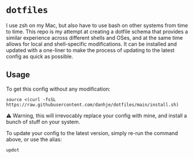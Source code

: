 # `dotfiles`

I use zsh on my Mac, but also have to use bash on other systems from time to time. This repo is my attempt at creating a dotfile schema that provides a similar experience across different shells and OSes, and at the same time allows for local and shell-specific modifications. It can be installed and updated with a one-liner to make the process of updating to the latest config as quick as possible.

## Usage

To get this config without any modification:

```shell
source <(curl -fsSL https://raw.githubusercontent.com/danhje/dotfiles/main/install.sh)
```

⚠️ Warning, this will irrevocably replace your config with mine, and install a bunch of stuff on your system.

To update your config to the latest version, simply re-run the command above, or use the alias:

```shell
updot
```
